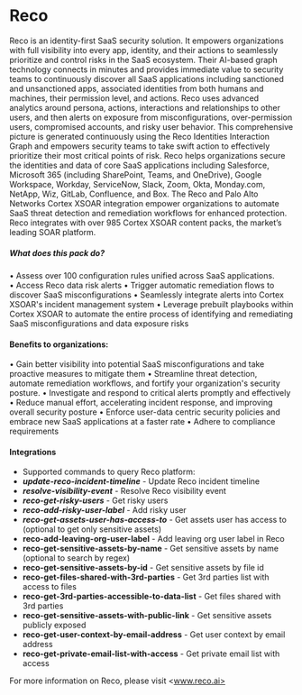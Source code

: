 # Reco

Reco is an identity-first SaaS security solution. 
It empowers organizations with full visibility into every app, identity, and their actions to seamlessly prioritize and control risks in the SaaS ecosystem. Their AI-based graph technology connects in minutes and provides immediate value to security teams to continuously discover all SaaS applications including sanctioned and unsanctioned apps, associated identities from both humans and machines, their permission level, and actions. Reco uses advanced analytics around persona, actions, interactions and relationships to other users, and then alerts on exposure from misconfigurations, over-permission users, compromised accounts, and risky user behavior. This comprehensive picture is generated continuously using the Reco Identities Interaction Graph and empowers security teams to take swift action to effectively prioritize their most critical points of risk.
Reco helps organizations secure the identities and data of core SaaS applications including Salesforce, Microsoft 365 (including SharePoint, Teams, and OneDrive), Google Workspace, Workday, ServiceNow, Slack, Zoom, Okta, Monday.com, NetApp, Wiz, GitLab, Confluence, and Box.
The Reco and Palo Alto Networks Cortex XSOAR integration empower organizations to automate SaaS threat detection and remediation workflows for enhanced protection. Reco integrates with over 985 Cortex XSOAR content packs, the market’s leading SOAR platform. 


##### What does this pack do?

• Assess over 100 configuration rules unified across SaaS applications.  
• Access Reco data risk alerts
• Trigger automatic remediation flows to discover SaaS misconfigurations
• Seamlessly integrate alerts into Cortex XSOAR's incident management system
• Leverage prebuilt playbooks within Cortex XSOAR to automate the entire process of identifying and remediating SaaS misconfigurations and data exposure risks


#### Benefits to organizations: 

• Gain better visibility into potential SaaS misconfigurations and take proactive measures to mitigate them
• Streamline threat detection, automate remediation workflows, and fortify your organization's security posture.
• Investigate and respond to critical alerts promptly and effectively
• Reduce manual effort, accelerating incident response, and improving overall security posture 
• Enforce user-data centric security policies and embrace new SaaS applications at a faster rate
• Adhere to compliance requirements


#### Integrations

- Supported commands to query Reco platform:
- ***update-reco-incident-timeline*** - Update Reco incident timeline
- ***resolve-visibility-event*** - Resolve Reco visibility event
- ***reco-get-risky-users*** - Get risky users
- ***reco-add-risky-user-label*** - Add risky user
- ***reco-get-assets-user-has-access-to*** - Get assets user has access to (optional to get only sensitive assets)
- **reco-add-leaving-org-user-label** - Add leaving org user label in Reco
- **reco-get-sensitive-assets-by-name** - Get sensitive assets by name (optional to search by regex)
- **reco-get-sensitive-assets-by-id** - Get sensitive assets by file id
- **reco-get-files-shared-with-3rd-parties** - Get 3rd parties list with access to files
- **reco-get-3rd-parties-accessible-to-data-list** - Get files shared with 3rd parties
- **reco-get-sensitive-assets-with-public-link** - Get sensitive assets publicly exposed
- **reco-get-user-context-by-email-address** - Get user context by email address
- **reco-get-private-email-list-with-access** - Get private email list with access


For more information on Reco, please visit <www.reco.ai>

